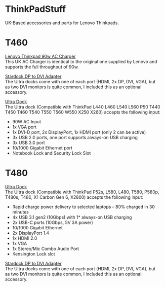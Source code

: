 # ThinkPadStuff
UK-Based accessories and parts for Lenovo Thinkpads.



# T460

[Lenovo Thinkpad 90w AC Charger](https://amzn.to/2x0QFiX)  
This UK AC Charger is identical to the original one supplied by Lenovo and supports the full throughput of 90w.

[Stardock DP to DVI Adapter](https://amzn.to/2QnLbXg)  
The Ultra docks come with one of each port (HDMI, 2x DP, DVI, VGA), but as two DVI monitors is quite common, I included this as an optional accessory.

[Ultra Dock](https://amzn.to/2Qmoxik)  
The Ultra dock (Compatible with ThinkPad L440 L460 L540 L560 P50 T440 T450 T460 T540 T550 T560 W550 X250 X260) accepts the following input:
- 90W AC Input
- 1x VGA port
- 1x DVI-D port, 2x DisplayPort, 1x HDMI port (only 2 can be active)
- 3x USB 2.0 ports, one port supports always-on USB charging
- 3x USB 3.0 port
- 10/1000 Gigabit Ethernet port
- Notebook Lock and Security Lock Slot

# T480

[Ultra Dock](https://amzn.to/2N7TFnJ)  
The Ultra dock (Compatible with ThinkPad P52s, L580, L480, T580, P580p, T480s, T480, X1 Carbon Gen 6, X2800) accepts the following input:
- Rapid charge power delivery to selected laptops – 80% charged in 30 minutes
- 4x USB 3.1 gen2 (10Gbps) with 1* always-on USB charging
- 2x USB-C ports (10Gbps, 5V 3A power)
- 10/1000 Gigabit Ethernet
- 2x DisplayPort 1.4
- 1x HDMI 2.0
- 1x VGA
- 1x Stereo/Mic Combo Audio Port
- Kensington Lock slot


[Stardock DP to DVI Adapter](https://amzn.to/2QnLbXg)  
The Ultra docks come with one of each port (HDMI, 2x DP, DVI, VGA), but as two DVI monitors is quite common, I included this as an optional accessory.
